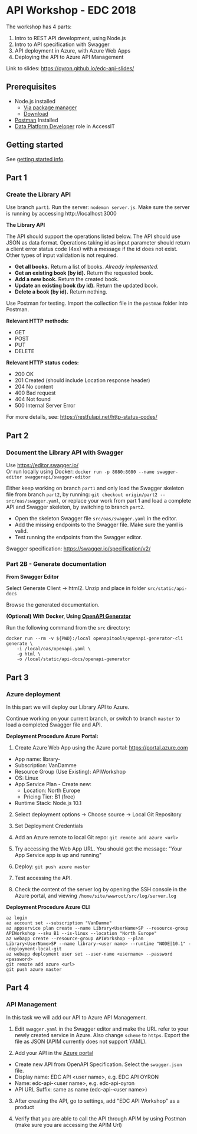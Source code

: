 # API Workshop - EDC 2018

The workshop has 4 parts:
1. Intro to REST API development, using Node.js
2. Intro to API specification with Swagger
3. API deployment in Azure, with Azure Web Apps
4. Deploying the API to Azure API Management

Link to slides: https://oyron.github.io/edc-api-slides/

## Prerequisites

- Node.js installed
    - [Via package manager](https://nodejs.org/en/download/package-manager)
    - [Download](https://nodejs.org/en/download/)
- [Postman](https://www.getpostman.com/) Installed
- [Data Platform Developer](https://accessit.statoil.no/Search/Search?term=data+platform+developer) role in AccessIT

## Getting started
See [getting started info](https://github.com/oyron/edc-api/blob/master/gettingStarted.md).

## Part 1

### Create the Library API

Use branch `part1`. Run the server: `nodemon server.js`.
Make sure the server is running by accessing http://localhost:3000

**The Library API**

The API should support the operations listed below. The API should use JSON as data format. 
Operations taking id as input parameter should return a client error status code (4xx) with a message if the id does not exist. 
Other types of input validation is not required. 
- **Get all books.** Return a list of books. *Already implemented.*
- **Get an existing book (by id).** Return the requested book.
- **Add a new book.** Return the created book.
- **Update an existing book (by id).** Return the updated book.
- **Delete a book (by id).** Return nothing.

Use Postman for testing. Import the collection file in the `postman` folder into Postman. 

**Relevant HTTP methods:**
- GET
- POST
- PUT
- DELETE

**Relevant HTTP status codes:**
- 200 OK
- 201 Created (should include Location response header)
- 204 No content
- 400 Bad request
- 404 Not found
- 500 Internal Server Error

For more details, see: https://restfulapi.net/http-status-codes/


## Part 2

### Document the Library API with Swagger

Use https://editor.swagger.io/<br>
Or run locally using Docker: `docker run -p 8080:8080 --name swagger-editor swaggerapi/swagger-editor`

Either keep working on branch `part1` and only load the Swagger skeleton file from branch `part2`, by 
running: `git checkout origin/part2 -- src/oas/swagger.yaml`, or replace your work from part 1 and load a complete API and Swagger skeleton, by switching to branch `part2`. 

- Open the skeleton Swagger file `src/oas/swagger.yaml` in the editor.
- Add the missing endpoints to the Swagger file. Make sure the yaml is valid.
- Test running the endpoints from the Swagger editor.

Swagger specification: https://swagger.io/specification/v2/

### Part 2B - Generate documentation

**From Swagger Editor**

Select Generate Client -> html2. Unzip and place in folder `src/static/api-docs`

Browse the generated documentation.

**(Optional) With Docker, Using [OpenAPI Generator](https://github.com/openapitools/openapi-generator#33---online-openapi-generator)**

Run the following command from the `src` directory:

```
docker run --rm -v ${PWD}:/local openapitools/openapi-generator-cli generate \
    -i /local/oas/openapi.yaml \
    -g html \
    -o /local/static/api-docs/openapi-generator
```

## Part 3
### Azure deployment

In this part we will deploy our Library API to Azure.

Continue working on your current branch, or switch to branch `master` to load a completed Swagger file and API.

**Deployment Procedure Azure Portal:**

1. Create Azure Web App using the Azure portal: https://portal.azure.com
  - App name: library-<user name>
  - Subscription: VanDamme
  - Resource Group (Use Existing): APIWorkshop
  - OS: Linux
  - App Service Plan - Create new:
    - Location: North Europe
    - Pricing Tier: B1 (free)
  - Runtime Stack: Node.js 10.1
  
2. Select deployment options -> Choose source -> Local Git Repository

3. Set Deployment Credentials

4. Add an Azure remote to local Git repo: `git remote add azure <url>`

5. Try accessing the Web App URL. You should get the message: "Your App Service app is up and running"

5. Deploy: `git push azure master`

6. Test accessing the API.

7. Check the content of the server log by opening the SSH console in the Azure portal, and viewing `/home/site/wwwroot/src/log/server.log`


**Deployment Procedure Azure CLI**

```
az login
az account set --subscription "VanDamme"
az appservice plan create --name Library<UserName>SP --resource-group APIWorkshop --sku B1 --is-linux --location "North Europe"
az webapp create --resource-group APIWorkshop --plan Library<UserName>SP --name library-<user name> --runtime "NODE|10.1" --deployment-local-git
az webapp deployment user set --user-name <username> --password <password>
git remote add azure <url>
git push azure master

```

## Part 4
### API Management

In this task we will add our API to Azure API Management.  

1. Edit `swagger.yaml` in the Swagger editor and make the URL refer to your newly created service in Azure. 
Also change `scheme` to `https`. Export the file as JSON (APIM currently does not support YAML).

2. Add your API in the [Azure portal](https://portal.azure.com/#@StatoilSRM.onmicrosoft.com/resource/subscriptions/5f59116d-13e1-4d1a-a272-1cea3a54228c/resourceGroups/IntegrationServices/providers/Microsoft.ApiManagement/service/omniadev/apim-apis)
  - Create new API from OpenAPI Specification. Select the `swagger.json` file.
  - Display name: EDC API \<user name\>, e.g. EDC API OYRON
  - Name: edc-api-\<user name\>, e.g. edc-api-oyron
  - API URL Suffix: same as name (edc-api-\<user name\>)
  
3. After creating the API, go to settings, add "EDC API Workshop" as a product

4. Verify that you are able to call the API through APIM by using Postman (make sure you are accessing the APIM Url) 

